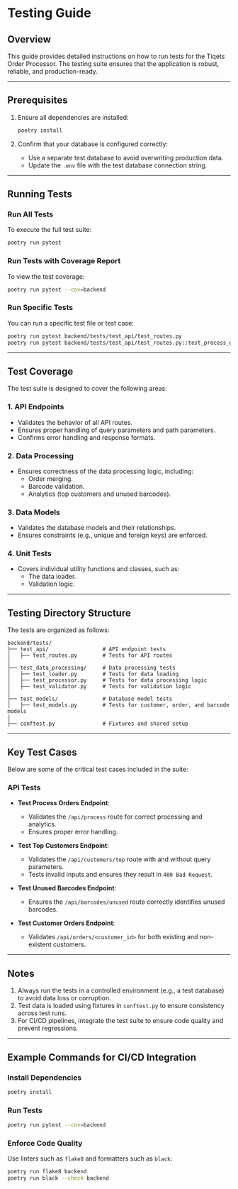 # Testing Guide

## Overview
This guide provides detailed instructions on how to run tests for the Tiqets Order Processor. The testing suite ensures that the application is robust, reliable, and production-ready.

---

## Prerequisites
1. Ensure all dependencies are installed:
   ```bash
   poetry install
   ```

2. Confirm that your database is configured correctly:
   - Use a separate test database to avoid overwriting production data.
   - Update the `.env` file with the test database connection string.

---

## Running Tests
### Run All Tests
To execute the full test suite:
```bash
poetry run pytest
```

### Run Tests with Coverage Report
To view the test coverage:
```bash
poetry run pytest --cov=backend
```

### Run Specific Tests
You can run a specific test file or test case:
```bash
poetry run pytest backend/tests/test_api/test_routes.py
poetry run pytest backend/tests/test_api/test_routes.py::test_process_orders_endpoint
```

---

## Test Coverage
The test suite is designed to cover the following areas:

### 1. **API Endpoints**
- Validates the behavior of all API routes.
- Ensures proper handling of query parameters and path parameters.
- Confirms error handling and response formats.

### 2. **Data Processing**
- Ensures correctness of the data processing logic, including:
  - Order merging.
  - Barcode validation.
  - Analytics (top customers and unused barcodes).

### 3. **Data Models**
- Validates the database models and their relationships.
- Ensures constraints (e.g., unique and foreign keys) are enforced.

### 4. **Unit Tests**
- Covers individual utility functions and classes, such as:
  - The data loader.
  - Validation logic.

---

## Testing Directory Structure
The tests are organized as follows:
```
backend/tests/
├── test_api/                 # API endpoint tests
│   ├── test_routes.py        # Tests for API routes
│
├── test_data_processing/     # Data processing tests
│   ├── test_loader.py        # Tests for data loading
│   ├── test_processor.py     # Tests for data processing logic
│   ├── test_validator.py     # Tests for validation logic
│
├── test_models/              # Database model tests
│   ├── test_models.py        # Tests for customer, order, and barcode models
│
├── conftest.py               # Fixtures and shared setup
```

---

## Key Test Cases
Below are some of the critical test cases included in the suite:

### **API Tests**
- **Test Process Orders Endpoint**:
  - Validates the `/api/process` route for correct processing and analytics.
  - Ensures proper error handling.

- **Test Top Customers Endpoint**:
  - Validates the `/api/customers/top` route with and without query parameters.
  - Tests invalid inputs and ensures they result in `400 Bad Request`.

- **Test Unused Barcodes Endpoint**:
  - Ensures the `/api/barcodes/unused` route correctly identifies unused barcodes.

- **Test Customer Orders Endpoint**:
  - Validates `/api/orders/<customer_id>` for both existing and non-existent customers.

---

## Notes
1. Always run the tests in a controlled environment (e.g., a test database) to avoid data loss or corruption.
2. Test data is loaded using fixtures in `conftest.py` to ensure consistency across test runs.
3. For CI/CD pipelines, integrate the test suite to ensure code quality and prevent regressions.

---

## Example Commands for CI/CD Integration
### Install Dependencies
```bash
poetry install
```

### Run Tests
```bash
poetry run pytest --cov=backend
```

### Enforce Code Quality
Use linters such as `flake8` and formatters such as `black`:
```bash
poetry run flake8 backend
poetry run black --check backend
```
